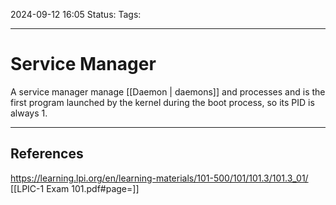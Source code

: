 2024-09-12 16:05
Status:
Tags:
___
# Service Manager

A service manager manage [[Daemon | daemons]] and processes and is the first program launched by the kernel during the boot process, so its PID is always 1.



___
## References
https://learning.lpi.org/en/learning-materials/101-500/101/101.3/101.3_01/
[[LPIC-1 Exam 101.pdf#page=]]